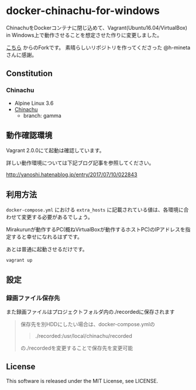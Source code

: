 # docker-chinachu-for-windows
ChinachuをDockerコンテナに閉じ込めて、Vagrant(Ubuntu16.04/VirtualBox) in Windows上で動作させることを想定させた作りに変更しました。

[こちら](https://github.com/Chinachu/docker-mirakurun-chinachu) からのForkです。
素晴らしいリポジトリを作ってくださった @h-mineta さんに感謝。

## Constitution
### Chinachu
- Alpine Linux 3.6
- [Chinachu](https://github.com/kanreisa/Chinachu)
  - branch: gamma

## 動作確認環境
Vagrant 2.0.0にて起動は確認しています。

詳しい動作環境については下記ブログ記事を参照してください。

http://yanoshi.hatenablog.jp/entry/2017/07/10/022843

## 利用方法
`docker-compose.yml` における `extra_hosts` に記載されている値は、各環境に合わせて変更する必要があるでしょう。

Mirakurunが動作するPC(概ねVirtualBoxが動作するホストPC)のIPアドレスを指定すると幸せになれるはずです。

あとは普通に起動させるだけです。

```
vagrant up
```


## 設定
### 録画ファイル保存先
また録画ファイルはプロジェクトフォルダ内の./recordedに保存されます  
> 保存先を別HDDにしたい場合は、docker-compose.ymlの
>> ./recorded:/usr/local/chinachu/recorded
>
> の./recordedを変更することで保存先を変更可能

## License
This software is released under the MIT License, see LICENSE.
